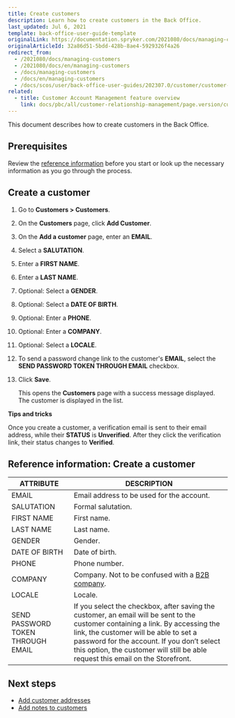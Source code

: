 ```yaml
---
title: Create customers
description: Learn how to create customers in the Back Office.
last_updated: Jul 6, 2021
template: back-office-user-guide-template
originalLink: https://documentation.spryker.com/2021080/docs/managing-customers
originalArticleId: 32a86d51-5bdd-428b-8ae4-5929326f4a26
redirect_from:
  - /2021080/docs/managing-customers
  - /2021080/docs/en/managing-customers
  - /docs/managing-customers
  - /docs/en/managing-customers
  - /docs/scos/user/back-office-user-guides/202307.0/customer/customer-customer-access-customer-groups/managing-customers.html
related:
  - title: Customer Account Management feature overview
    link: docs/pbc/all/customer-relationship-management/page.version/customer-account-management-feature-overview/customer-account-management-feature-overview.html
---
```


This document describes how to create customers in the Back Office.

## Prerequisites

Review the [reference information](#reference-information-create-a-customer) before you start or look up the necessary information as you go through the process.

## Create a customer

1. Go to **Customers&nbsp;<span aria-label="and then">></span> Customers**.
2. On the **Customers** page, click **Add Customer**.
3. On the **Add a customer** page, enter an **EMAIL**.
4. Select a **SALUTATION**.
5. Enter a **FIRST NAME**.
6. Enter a **LAST NAME**.
7. Optional: Select a **GENDER**.
8. Optional: Select a **DATE OF BIRTH**.
9. Optional: Enter a **PHONE**.
10. Optional: Enter a **COMPANY**.
11. Optional: Select a **LOCALE**.
12. To send a password change link to the customer's **EMAIL**, select the **SEND PASSWORD TOKEN THROUGH EMAIL** checkbox.
13. Click **Save**.

    This opens the **Customers** page with a success message displayed. The customer is displayed in the list.

**Tips and tricks**

Once you create a customer, a verification email is sent to their email address, while their **STATUS** is **Unverified**. After they click the verification link, their status changes to  **Verified**.

## Reference information: Create a customer

|ATTRIBUTE| DESCRIPTION|
|---|---|
| EMAIL | Email address to be used for the account. |
| SALUTATION | Formal salutation. |
| FIRST NAME | First name. |
| LAST NAME | Last name. |
| GENDER | Gender.|
| DATE OF BIRTH | Date of birth.|
| PHONE | Phone number.|
|COMPANY| Company. Not to be confused with a [B2B company](/docs/pbc/all/customer-relationship-management/{{page.version}}/company-account-feature-overview/company-accounts-overview.html). |
| LOCALE | Locale.|
| SEND PASSWORD TOKEN THROUGH EMAIL | If you select the checkbox, after saving the customer, an email will be sent to the customer containing a link. By accessing the link, the customer will be able to set a password for the account. If you don’t select this option, the customer will still be able request this email on the Storefront. |

## Next steps

* [Add customer addresses](/docs/pbc/all/customer-relationship-management/{{page.version}}/manage-in-the-back-office/customers/add-customer-addresses.html)
* [Add notes to customers](/docs/pbc/all/customer-relationship-management/{{page.version}}/manage-in-the-back-office/customers/add-notes-to-customers.html)
